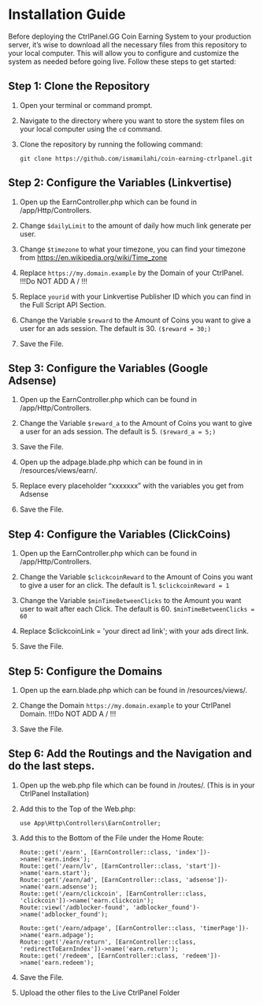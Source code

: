# Installation Guide

Before deploying the CtrlPanel.GG Coin Earning System to your production server, it’s wise to download all the necessary files from this repository to your local computer. This will allow you to configure and customize the system as needed before going live. Follow these steps to get started:

## Step 1: Clone the Repository

1. Open your terminal or command prompt.

2. Navigate to the directory where you want to store the system files on your local computer using the `cd` command.

3. Clone the repository by running the following command:

   ```shell
   git clone https://github.com/ismamilahi/coin-earning-ctrlpanel.git

   ```

## Step 2: Configure the Variables (Linkvertise)

1. Open up the EarnController.php which can be found in /app/Http/Controllers.

2. Change `$dailyLimit` to the amount of daily how much link generate per user.

3. Change `$timezone` to what your timezone, you can find your timezone from https://en.wikipedia.org/wiki/Time_zone

4. Replace `https://my.domain.example` by the Domain of your CtrlPanel. !!!Do NOT ADD A / !!!

5. Replace `yourid` with your Linkvertise Publisher ID which you can find in the Full Script API Section.

6. Change the Variable `$reward` to the Amount of Coins you want to give a user for an ads session. The default is 30. `($reward = 30;)`

7. Save the File.

## Step 3: Configure the Variables (Google Adsense)

1. Open up the EarnController.php which can be found in /app/Http/Controllers.

2. Change the Variable `$reward_a` to the Amount of Coins you want to give a user for an ads session. The default is 5. `($reward_a = 5;)`

3. Save the File.

4. Open up the adpage.blade.php which can be found in in /resources/views/earn/.

5. Replace every placeholder “xxxxxxx” with the variables you get from Adsense

6. Save the File.

## Step 4: Configure the Variables (ClickCoins)

1. Open up the EarnController.php which can be found in /app/Http/Controllers.

2. Change the Variable `$clickcoinReward` to the Amount of Coins you want to give a user for an click. The default is 1. `$clickcoinReward = 1`

3. Change the Variable `$minTimeBetweenClicks` to the Amount you want user to wait after each Click. The default is 60. `$minTimeBetweenClicks = 60`

4. Replace $clickcoinLink = 'your direct ad link'; with your ads direct link.

5. Save the File.

## Step 5: Configure the Domains

1. Open up the earn.blade.php which can be found in /resources/views/.

2. Change the Domain `https://my.domain.example` to your CtrlPanel Domain. !!!Do NOT ADD A / !!!

3. Save the File.

## Step 6: Add the Routings and the Navigation and do the last steps.

1. Open up the web.php file which can be found in /routes/. (This is in your CtrlPanel Installation)

2. Add this to the Top of the Web.php:

   ```shell
   use App\Http\Controllers\EarnController;

   ```

3. Add this to the Bottom of the File under the Home Route:

   ```shell
   Route::get('/earn', [EarnController::class, 'index'])->name('earn.index');
   Route::get('/earn/lv', [EarnController::class, 'start'])->name('earn.start');
   Route::get('/earn/ad', [EarnController::class, 'adsense'])->name('earn.adsense');
   Route::get('/earn/clickcoin', [EarnController::class, 'clickcoin'])->name('earn.clickcoin');
   Route::view('/adblocker-found', 'adblocker_found')->name('adblocker_found');

   Route::get('/earn/adpage', [EarnController::class, 'timerPage'])->name('earn.adpage');
   Route::get('/earn/return', [EarnController::class, 'redirectToEarnIndex'])->name('earn.return');
   Route::get('/redeem', [EarnController::class, 'redeem'])->name('earn.redeem');

   ```

4. Save the File.

5. Upload the other files to the Live CtrlPanel Folder
